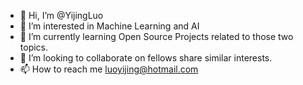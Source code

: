 - 👋 Hi, I’m @YijingLuo
- 👀 I’m interested in Machine Learning and AI
- 🌱 I’m currently learning Open Source Projects related to those two topics.
- 💞️ I’m looking to collaborate on fellows share similar interests.
- 📫 How to reach me luoyijing@hotmail.com

<!---
YijingLuo/YijingLuo is a ✨ special ✨ repository because its `README.md` (this file) appears on your GitHub profile.
You can click the Preview link to take a look at your changes.
--->
